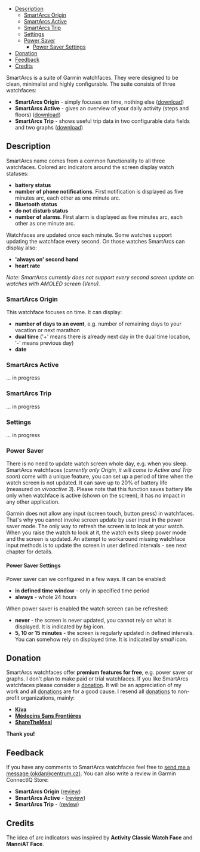 * [Description](#description)
  * [SmartArcs Origin](#smartarcs-origin)
  * [SmartArcs Active](#smartarcs-active)
  * [SmartArcs Trip](#smartarcs-trip)
  * [Settings](#settings)
  * [Power Saver](#power-saver)
    * [Power Saver Settings](#power-saver-settings)
* [Donation](#donation)
* [Feedback](#feedback)
* [Credits](#credits)

SmartArcs is a suite of Garmin watchfaces. They were designed to be clean, minimalist and highly configurable. The suite consists of three watchfaces:
* **SmartArcs Origin** - simply focuses on time, nothing else ([download](https://apps.garmin.com/en-US/apps/073e2cbc-f25e-44b9-ab59-4966fa5abbd6))
* **SmartArcs Active** - gives an overview of your daily activity (steps and floors) ([download](https://apps.garmin.com/en-US/apps/3f5e481a-5f9e-4764-b2d5-5e9b174e2a98))
* **SmartArcs Trip** - shows useful trip data in two configurable data fields and two graphs ([download](https://apps.garmin.com/en-US/apps/a1bfdf21-bde7-4d63-925f-a6a04cb84aff))

## Description
SmartArcs name comes from a common functionality to all three watchfaces. Colored arc indicators around the screen display watch statuses:
* **battery status**
* **number of phone notifications**. First notification is displayed as five minutes arc, each other as one minute arc.
* **Bluetooth status**
* **do not disturb status**
* **number of alarms**. First alarm is displayed as five minutes arc, each other as one minute arc.

Watchfaces are updated once each minute. Some watches support updating the watchface every second. On those watches SmartArcs can display also:
* **'always on' second hand**
* **heart rate**

*Note: SmartArcs currently does not support every second screen update on watches with AMOLED screen (Venu).*

### SmartArcs Origin
This watchface focuses on time. It can display:
* **number of days to an event**, e.g. number of remaining days to your vacation or next marathon
* **dual time** ('+' means there is already next day in the dual time location, '-' means previous day)
* **date**

### SmartArcs Active
... in progress

### SmartArcs Trip
... in progress

### Settings
... in progress

### Power Saver
There is no need to update watch screen whole day, e.g. when you sleep. SmartArcs watchfaces (*currently only Origin, it will come to Active and Trip soon*) come with a unique feature, you can set up a period of time when the watch screen is not updated. It can save up to 20% of battery life (measured on *vívoactive 3*). Please note that this function saves battery life only when watchface is active (shown on the screen), it has no impact in any other application.

Garmin does not allow any input (screen touch, button press) in watchfaces. That's why you cannot invoke screen update by user input in the power saver mode. The only way to refresh the screen is to look at your watch. When you raise the watch to look at it, the watch exits sleep power mode and the screen is updated. An attempt to workaround missing watchface input methods is to update the screen in user defined intervals - see next chapter for details.

#### Power Saver Settings
Power saver can we configured in a few ways. It can be enabled:
* **in defined time window** - only in specified time period
* **always** - whole 24 hours

When power saver is enabled the watch screen can be refreshed:
* **never** - the screen is never updated, you cannot rely on what is displayed. It is indicated by *big* icon.
* **5, 10 or 15 minutes** - the screen is regularly updated in defined intervals. You can somehow rely on displayed time. It is indicated by *small* icon.


## Donation
SmartArcs watchfaces offer **premium features for free**, e.g. power saver or graphs. I don't plan to make paid or trial watchfaces. If you like SmartArcs watchfaces please consider a [donation](https://paypal.me/RadkoNajman). It will be an appreciation of my work and all [donations](https://paypal.me/RadkoNajman) are for a good cause. I resend all [donations](https://paypal.me/RadkoNajman) to non-profit organizations, mainly:
* **[Kiva](https://www.kiva.org/)**
* **[Médecins Sans Frontières](https://www.msf.org/)**
* **[ShareTheMeal](https://sharethemeal.org/)**

**Thank you!**

## Feedback
If you have any comments to SmartArcs watchfaces feel free to [send me a message (okdar@centrum.cz)](mailto:okdar@centrum.cz). You can also write a review in Garmin ConnectIQ Store:
* **SmartArcs Origin** ([review](https://apps.garmin.com/en-US/apps/073e2cbc-f25e-44b9-ab59-4966fa5abbd6#reviews))
* **SmartArcs Active** - ([review](https://apps.garmin.com/en-US/apps/3f5e481a-5f9e-4764-b2d5-5e9b174e2a98#reviews))
* **SmartArcs Trip** - ([review](https://apps.garmin.com/en-US/apps/a1bfdf21-bde7-4d63-925f-a6a04cb84aff#reviews))


## Credits
The idea of arc indicators was inspired by **Activity Classic Watch Face** and **ManniAT Face**.

